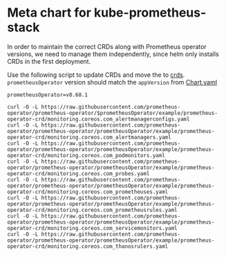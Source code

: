 # Meta chart for kube-prometheus-stack

In order to maintain the correct CRDs along with Prometheus operator versions, we need to manage them independently, since helm only installs CRDs in the first deployment.

Use the following script to update CRDs and move the to [crds](./crds/).
`prometheusOperator` version should match the `appVersion` from [Chart.yaml](./Chart.yaml)

```shell
prometheusOperator=v0.60.1

curl -O -L https://raw.githubusercontent.com/prometheus-operator/prometheus-operator/$prometheusOperator/example/prometheus-operator-crd/monitoring.coreos.com_alertmanagerconfigs.yaml
curl -O -L https://raw.githubusercontent.com/prometheus-operator/prometheus-operator/prometheusOperator/example/prometheus-operator-crd/monitoring.coreos.com_alertmanagers.yaml
curl -O -L https://raw.githubusercontent.com/prometheus-operator/prometheus-operator/prometheusOperator/example/prometheus-operator-crd/monitoring.coreos.com_podmonitors.yaml
curl -O -L https://raw.githubusercontent.com/prometheus-operator/prometheus-operator/prometheusOperator/example/prometheus-operator-crd/monitoring.coreos.com_probes.yaml
curl -O -L https://raw.githubusercontent.com/prometheus-operator/prometheus-operator/prometheusOperator/example/prometheus-operator-crd/monitoring.coreos.com_prometheuses.yaml
curl -O -L https://raw.githubusercontent.com/prometheus-operator/prometheus-operator/prometheusOperator/example/prometheus-operator-crd/monitoring.coreos.com_prometheusrules.yaml
curl -O -L https://raw.githubusercontent.com/prometheus-operator/prometheus-operator/prometheusOperator/example/prometheus-operator-crd/monitoring.coreos.com_servicemonitors.yaml
curl -O -L https://raw.githubusercontent.com/prometheus-operator/prometheus-operator/prometheusOperator/example/prometheus-operator-crd/monitoring.coreos.com_thanosrulers.yaml
```